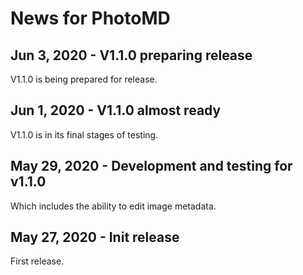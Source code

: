 # News for PhotoMD

## Jun 3, 2020 - V1.1.0 preparing release

V1.1.0 is being prepared for release.

## Jun 1, 2020 - V1.1.0 almost ready

V1.1.0 is in its final stages of testing.

## May 29, 2020 - Development and testing for v1.1.0

Which includes the ability to edit image metadata.

## May 27, 2020 - Init release

First release.

